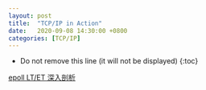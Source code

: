```yaml
---
layout: post
title:  "TCP/IP in Action"
date:   2020-09-08 14:30:00 +0800
categories: [TCP/IP]
---
```


* Do not remove this line (it will not be displayed)
{:toc}


[epoll LT/ET 深入剖析](https://segmentfault.com/a/1190000004597522)



